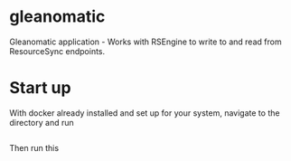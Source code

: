 # gleanomatic
Gleanomatic application - Works with RSEngine to write to and read from ResourceSync endpoints.


# Start up
With docker already installed and set up for your system, navigate to the directory and run
```docker build -t gleanomatic_core .
```
Then run this
```./gleanomatic.sh start
```
